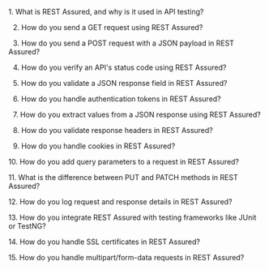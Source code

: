 1.⁠ ⁠What is REST Assured, and why is it used in API testing?

 2.⁠ ⁠How do you send a GET request using REST Assured?

 3.⁠ ⁠How do you send a POST request with a JSON payload in
REST Assured?

 4.⁠ ⁠How do you verify an API's status code using REST Assured?

 5.⁠ ⁠How do you validate a JSON response field in REST Assured?

 6.⁠ ⁠How do you handle authentication tokens in REST Assured?

 7.⁠ ⁠How do you extract values from a JSON response using REST
Assured?

 8.⁠ ⁠How do you validate response headers in REST Assured?

 9.⁠ ⁠How do you handle cookies in REST Assured?

10.⁠ ⁠How do you add query parameters to a request in REST
Assured?

11.⁠ ⁠What is the difference between PUT and PATCH methods in
REST Assured?

12.⁠ ⁠How do you log request and response details in REST
Assured?

13.⁠ ⁠How do you integrate REST Assured with testing frameworks like JUnit or TestNG?

14.⁠ ⁠How do you handle SSL certificates in REST Assured?

15.⁠ ⁠How do you handle multipart/form-data requests in REST
Assured?
